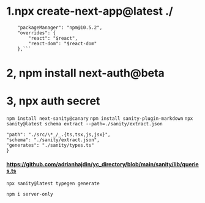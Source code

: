 # 1.npx create-next-app@latest ./

````,
	"packageManager": "npm@10.5.2",
	"overrides": {
		"react": "$react",
		"react-dom": "$react-dom"
	},```
````

# 2, npm install next-auth@beta

# 3, npx auth secret

`npm install next-sanity@canary`
`npm install sanity-plugin-markdown`
`npx sanity@latest schema extract --path=./sanity/extract.json`

```{
"path": "./src/\*_/_.{ts,tsx,js,jsx}",
"schema": "./sanity/extract.json",
"generates": "./sanity/types.ts"
}
```

#### https://github.com/adrianhajdin/yc_directory/blob/main/sanity/lib/queries.ts

`npx sanity@latest typegen generate`

`npm i server-only`
